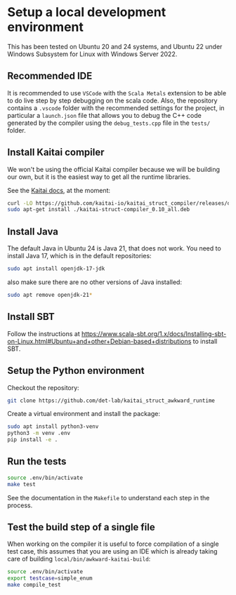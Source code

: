 # Setup a local development environment

This has been tested on Ubuntu 20 and 24 systems, and Ubuntu 22 under Windows Subsystem for Linux with Windows Server 2022.

## Recommended IDE

It is recommended to use `VSCode` with the `Scala Metals` extension to be able to do live step by step debugging on the scala code.
Also, the repository contains a `.vscode` folder with the recommended settings for the project, in particular a `launch.json` file that allows you to debug the C++ code generated by the compiler using the `debug_tests.cpp` file in the `tests/` folder.

## Install Kaitai compiler

We won't be using the official Kaitai compiler because we will be building our own, but it is the easiest way to get all the runtime libraries.

See the [Kaitai docs](https://kaitai.io/#download), at the moment:

```bash
curl -LO https://github.com/kaitai-io/kaitai_struct_compiler/releases/download/0.10/kaitai-struct-compiler_0.10_all.deb
sudo apt-get install ./kaitai-struct-compiler_0.10_all.deb
```


## Install Java

The default Java in Ubuntu 24 is Java 21, that does not work. You need to install Java 17, which is in the default repositories:

```bash
sudo apt install openjdk-17-jdk
```

also make sure there are no other versions of Java installed:

```bash
sudo apt remove openjdk-21*
```

## Install SBT

Follow the instructions at <https://www.scala-sbt.org/1.x/docs/Installing-sbt-on-Linux.html#Ubuntu+and+other+Debian-based+distributions> to install SBT.

## Setup the Python environment

Checkout the repository:

```bash
git clone https://github.com/det-lab/kaitai_struct_awkward_runtime
```

Create a virtual environment and install the package:

```bash
sudo apt install python3-venv
python3 -m venv .env
pip install -e .
```

## Run the tests

```bash
source .env/bin/activate
make test
```

See the documentation in the `Makefile` to understand each step in the process.

## Test the build step of a single file

When working on the compiler it is useful to force compilation of a single test case,
this assumes that you are using an IDE which is already taking care of building `local/bin/awkward-kaitai-build`:

```bash
source .env/bin/activate
export testcase=simple_enum
make compile_test
```